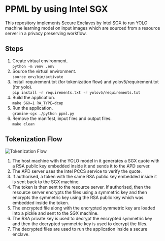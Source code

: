 # PPML by using Intel SGX
This repository implements Secure Enclaves by Intel SGX to run YOLO machine learning model on input images which are sourced from a resource server in a privacy preserving workflow.  
## Steps
1. Create virtual environment.   
    `python -m venv .env`
2. Source the virtual environment.  
    `source env/bin/activate`
3. Install requirement.txt (for tokenization flow) and yolov5/requirement.txt (for yolo).   
    `pip install -r requirements.txt -r yolov5/requirements.txt`   
4. Build the application.     
    `make SGX=1 RA_TYPE=dcap`
5. Run the application.    
    `gramine-sgx ./python ppml.py`
6. Remove the manifest, input files and output files.   
    `make clean`   


## Tokenization Flow

![Tokenization Flow](https://github.com/datakaveri/sgx/assets/51048453/f8bdc80a-113e-4f46-b081-d9e792ca5e2b)

1. The host machine with the YOLO model in it generates a SGX quote with a RSA public key embedded inside it and sends it to the APD server.
2. The APD server uses the Intel PCCS service to verify the quote. 
3. If authorised, a token with the same RSA public key embedded inside it is sent back to the SGX machine.
4. The token is then sent to the resource server. If authorised, then the resource server encrypts the files using a symmetric key and then encrypts the symmetric key using the RSA public key which was embedded inside the token. 
5. The encrypted file along with the encrypted symmetric key are loaded into a pickle and sent to the SGX machine.
6. The RSA private key is used to decrypt the encrypted symmetric key and then the decrypted symmetric key is used to decrypt the files. 
7. The decrypted files are used to run the application inside a secure enclave.

